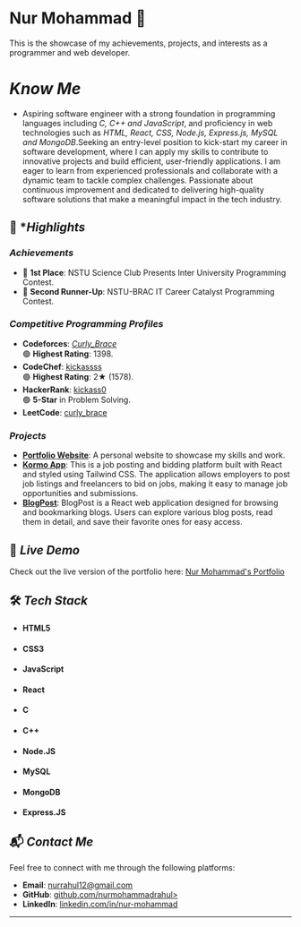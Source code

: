 ﻿# Nur Mohammad 🌟  
This is the showcase of my achievements, projects, and interests as a programmer and web developer.
# *Know Me*
- Aspiring software engineer with a strong foundation in programming languages including  *C, C++ and JavaScript*, and proficiency in web technologies such as *HTML, React, CSS, Node.js, Express.js, MySQL and MongoDB*.Seeking an entry-level position to kick-start my career in software development, where I can apply my skills to contribute to innovative projects and build efficient, user-friendly applications. I am eager to learn from experienced professionals and collaborate with a dynamic team to tackle complex challenges. Passionate about continuous improvement and dedicated to delivering high-quality software solutions that make a meaningful impact in the tech industry.

## 🌟 **Highlights*
### *Achievements*
- 🥇 **1st Place**: NSTU Science Club Presents Inter University Programming Contest.
- 🥉 **Second Runner-Up**: NSTU-BRAC IT Career Catalyst Programming Contest.  

### *Competitive Programming Profiles*
- **Codeforces**: [_Curly_Brace_](https://codeforces.com/profile/_Curly_Brace_)  
  🟢 **Highest Rating**: 1398.  
- **CodeChef**: [kickassss](https://www.codechef.com/users/kickassss)  
  🟢 **Highest Rating**: 2★ (1578).  
- **HackerRank**: [kickass0](https://www.hackerrank.com/kickass0)  
  🟢 **5-Star** in Problem Solving.  
- **LeetCode**: [curly_brace](https://leetcode.com/u/curly_brace/)  

### *Projects*
- **[Portfolio Website](https:nurmohammad.vercel.app)**: A personal website to showcase my skills and work.  
- **[Kormo App](https://kormo-3cade.web.app)**: This is a job posting and bidding platform built with React and styled using Tailwind CSS. The application allows employers to post job listings and freelancers to bid on jobs, making it easy to manage job opportunities and submissions.
- **[BlogPost](https://blogpost957.netlify.app/)**: BlogPost is a React web application designed for browsing and bookmarking blogs. Users can explore various blog posts, read them in detail, and save their favorite ones for easy access.


## 🔗 *Live Demo*
Check out the live version of the portfolio here: [Nur Mohammad's Portfolio](https://nurmohammad.vercel.app/)

## 🛠️ *Tech Stack*
- #### HTML5
- #### CSS3
- #### JavaScript
- #### React
- #### C
- #### C++
- #### Node.JS
- #### MySQL
- #### MongoDB
- #### Express.JS

## 📬 *Contact Me*
Feel free to connect with me through the following platforms:
- **Email**: [nurrahul12@gmail.com](mailto:nurrahul12@gmail.com)  
- **GitHub**: [github.com/nurmohammadrahul>](https://github.com/nurmohammadrahul)  
- **LinkedIn**: [linkedin.com/in/nur-mohammad](https://www.linkedin.com/in/nur-mohammad-0167861b5/)

---

